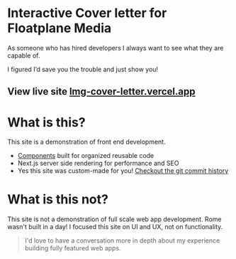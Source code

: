 # Interactive Cover letter for Floatplane Media

As someone who has hired  developers I always want to see what they are capable of.

I figured I’d save you the trouble and just show you!

## View live site [lmg-cover-letter.vercel.app](https://lmg-cover-letter.vercel.app/)

# What is this?
This site is a demonstration of front end development.

- [Components][components] built for organized reusable code
- Next.js server side rendering for performance and SEO
- Yes this site was custom-made for you! [Checkout the git commit history](https://github.com/CTOverton/LMG-Cover-Letter/commits/main) 

# What is this not?
This site is not a demonstration of full scale web app development. Rome wasn't built in a day! I focused this site on UI and UX, not on functionality.

> I'd love to have a conversation more in depth about my experience building fully featured web apps.


[components]: ./src/components/
